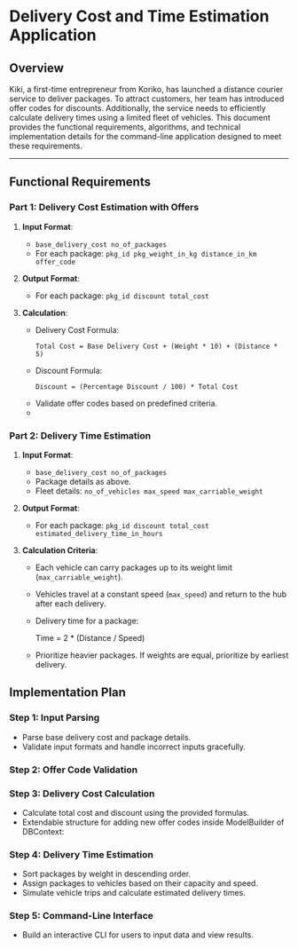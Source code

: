 
# Delivery Cost and Time Estimation Application

## Overview
Kiki, a first-time entrepreneur from Koriko, has launched a distance courier service to deliver packages. To attract customers, her team has introduced offer codes for discounts. Additionally, the service needs to efficiently calculate delivery times using a limited fleet of vehicles. This document provides the functional requirements, algorithms, and technical implementation details for the command-line application designed to meet these requirements.

---

## Functional Requirements

### Part 1: Delivery Cost Estimation with Offers

1. **Input Format**:
    - `base_delivery_cost no_of_packages`
    - For each package: `pkg_id pkg_weight_in_kg distance_in_km offer_code`

2. **Output Format**:
    - For each package: `pkg_id discount total_cost`

3. **Calculation**:
    - Delivery Cost Formula:
      ```
      Total Cost = Base Delivery Cost + (Weight * 10) + (Distance * 5)
      ```
    - Discount Formula:
      ```
      Discount = (Percentage Discount / 100) * Total Cost
      ```
    - Validate offer codes based on predefined criteria.
    - 

### Part 2: Delivery Time Estimation

1. **Input Format**:
    - `base_delivery_cost no_of_packages`
    - Package details as above.
    - Fleet details: `no_of_vehicles max_speed max_carriable_weight`

2. **Output Format**:
    - For each package: `pkg_id discount total_cost estimated_delivery_time_in_hours`

3. **Calculation Criteria**:
    - Each vehicle can carry packages up to its weight limit (`max_carriable_weight`).
    - Vehicles travel at a constant speed (`max_speed`) and return to the hub after each delivery.
    - Delivery time for a package:

      Time = 2 * (Distance / Speed)

    - Prioritize heavier packages. If weights are equal, prioritize by earliest delivery.

## Implementation Plan

### Step 1: Input Parsing
- Parse base delivery cost and package details.
- Validate input formats and handle incorrect inputs gracefully.

### Step 2: Offer Code Validation


### Step 3: Delivery Cost Calculation
- Calculate total cost and discount using the provided formulas.
- Extendable structure for adding new offer codes inside ModelBuilder of DBContext:

### Step 4: Delivery Time Estimation
- Sort packages by weight in descending order.
- Assign packages to vehicles based on their capacity and speed.
- Simulate vehicle trips and calculate estimated delivery times.

### Step 5: Command-Line Interface
- Build an interactive CLI for users to input data and view results.




